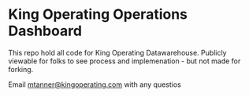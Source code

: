 <h1>King Operating Operations Dashboard</h1>

This repo hold all code for King Operating Datawarehouse.  Publicly viewable for folks to see process and implemenation - but not made for forking.

Email mtanner@kingoperating.com with any questios
